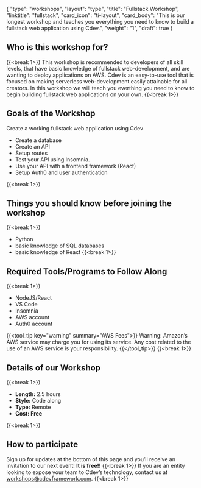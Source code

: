 {
    "type": "workshops",
    "layout": "type",
    "title": "Fullstack Workshop",
    "linktitle": "fullstack", 
    "card_icon": "ti-layout",
    "card_body": "This is our longest workshop and teaches you everything you need to know to build a fullstack web application using Cdev.",
    "weight": "1",
    "draft": true
}
## Who is this workshop for?
{{<break 1>}}
This workshop is recommended to developers of all skill levels, that have basic knowledge of fullstack web-development, and are wanting to deploy applications on AWS. Cdev is an easy-to-use tool that is focused on making serverless web-development easily attainable for all creators.  In this workshop we will teach you everthing you need to know to begin building fullstack web applications on your own.
{{<break 1>}}
## Goals of the Workshop
Create a working fullstack web application using Cdev
- Create a database
- Create an API
- Setup routes
- Test your API using Insomnia.
- Use your API with a frontend framework (React)
- Setup Auth0 and user authentication


{{<break 1>}}

## Things you should know before joining the workshop
{{<break 1>}}
- Python
- basic knowledge of SQL databases
- basic knowledge of React
{{<break 1>}}
## Required Tools/Programs to Follow Along
{{<break 1>}}
- NodeJS/React
- VS Code
- Insomnia
- AWS account
- Auth0 account

{{<tool_tip key="warning" summary="AWS Fees">}}
Warning: Amazon’s AWS service may charge you for using its service. Any cost related to the use of an AWS service is your responsibility.
{{</tool_tip>}}
{{<break 1>}}

## Details of our Workshop
{{<break 1>}}
- **Length:** 2.5 hours
- **Style:** Code along
- **Type:** Remote
- **Cost: Free**

{{<break 1>}}
## How to participate
Sign up for updates at the bottom of this page and you’ll receive an invitation to our next event! **It is free!!**
{{<break 1>}}
If you are an entity looking to expose your team to Cdev’s technology, contact us at workshops@cdevframework.com.
{{<break 1>}}
